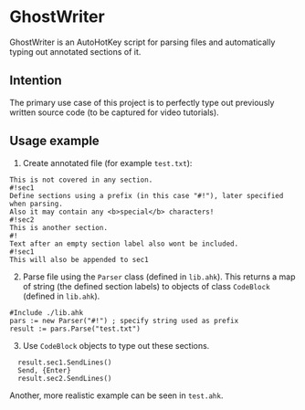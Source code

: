 # GhostWriter
GhostWriter is an AutoHotKey script for parsing files and automatically typing out annotated sections of it.

## Intention
The primary use case of this project is to perfectly type out previously written source code (to be captured for video tutorials). 

## Usage example
1) Create annotated file (for example `test.txt`): 

```
This is not covered in any section.
#!sec1
Define sections using a prefix (in this case "#!"), later specified when parsing.
Also it may contain any <b>special</b> characters!
#!sec2
This is another section.
#!
Text after an empty section label also wont be included.
#!sec1
This will also be appended to sec1
```

2) Parse file using the `Parser` class (defined in `lib.ahk`). This returns a map of string (the defined section labels) to objects of class `CodeBlock` (defined in `lib.ahk`).

```
#Include ./lib.ahk
pars := new Parser("#!") ; specify string used as prefix
result := pars.Parse("test.txt")
```

3) Use `CodeBlock` objects to type out these sections.

```
  result.sec1.SendLines()
  Send, {Enter}
  result.sec2.SendLines()
```

Another, more realistic example can be seen in `test.ahk`.
